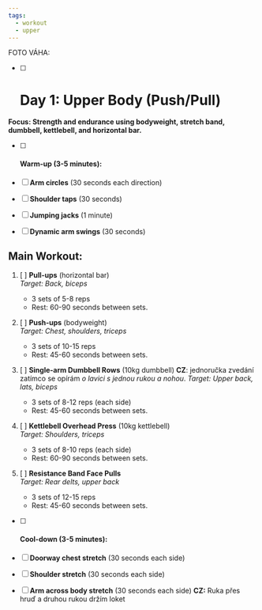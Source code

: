 ```yaml
---
tags:
  - workout
  - upper
---
```

FOTO
VÁHA:

- [ ] # **Day 1: Upper Body (Push/Pull)**

**Focus: Strength and endurance using bodyweight, stretch band, dumbbell, kettlebell, and horizontal bar.**

- [ ] #### **Warm-up (3-5 minutes):**

- [ ] **Arm circles** (30 seconds each direction)
- [ ] **Shoulder taps** (30 seconds)
- [ ] **Jumping jacks** (1 minute)
- [ ] **Dynamic arm swings** (30 seconds)

## **Main Workout:**

1. [ ] **Pull-ups** (horizontal bar)  
    _Target: Back, biceps_
    
    - 3 sets of 5-8 reps
    - Rest: 60-90 seconds between sets.
2. [ ] **Push-ups** (bodyweight)  
    _Target: Chest, shoulders, triceps_
    
    - 3 sets of 10-15 reps
    - Rest: 45-60 seconds between sets.
3. [ ] **Single-arm Dumbbell Rows** (10kg dumbbell)  **CZ**: jednoručka zvedání zatímco se opírám *o lavici s jednou rukou a nohou*. 
    _Target: Upper back, lats, biceps_
    
    - 3 sets of 8-12 reps (each side)
    - Rest: 45-60 seconds between sets.
4. [ ] **Kettlebell Overhead Press** (10kg kettlebell)  
    _Target: Shoulders, triceps_
    
    - 3 sets of 8-10 reps (each side)
    - Rest: 60-90 seconds between sets.
5. [ ] **Resistance Band Face Pulls**  
    _Target: Rear delts, upper back_
    
    - 3 sets of 12-15 reps
    - Rest: 45-60 seconds between sets.

- [ ] #### **Cool-down (3-5 minutes):**

- [ ] **Doorway chest stretch** (30 seconds each side)
- [ ] **Shoulder stretch** (30 seconds each side)
- [ ] **Arm across body stretch** (30 seconds each side) **CZ:** Ruka přes hruď a druhou rukou držím loket
